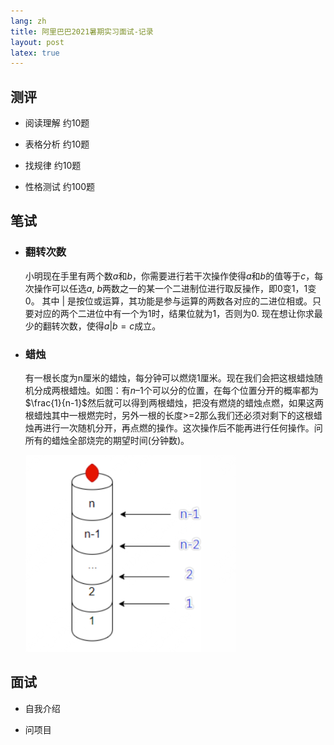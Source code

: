 ```yaml
---
lang: zh
title: 阿里巴巴2021暑期实习面试-记录
layout: post
latex: true
---
```


## 测评

- 阅读理解 约10题
  

- 表格分析 约10题


- 找规律 约10题


- 性格测试 约100题

## 笔试

- ### 翻转次数

    小明现在手里有两个数$a$和$b$，你需要进行若干次操作使得$a$和$b$的值等于$c$，每次操作可以任选$a$, $b$两数之一的某一个二进制位进行取反操作，即0变1，1变0。
    其中 | 是按位或运算，其功能是参与运算的两数各对应的二进位相或。只要对应的两个二进位中有一个为1时，结果位就为1，否则为0.
    现在想让你求最少的翻转次数，使得$a | b = c$成立。

- ### 蜡烛
  
    有一根长度为n厘米的蜡烛，每分钟可以燃烧1厘米。现在我们会把这根蜡烛随机分成两根蜡烛。如图：有$n –1$个可以分的位置，在每个位置分开的概率都为$\frac{1}{n-1}$然后就可以得到两根蜡烛，把没有燃烧的蜡烛点燃，如果这两根蜡烛其中一根燃完时，另外一根的长度>=2那么我们还必须对剩下的这根蜡烛再进行一次随机分开，再点燃的操作。这次操作后不能再进行任何操作。问所有的蜡烛全部烧完的期望时间(分钟数)。

    ![lazhu](/assets/lazhu.png)

## 面试

- 自我介绍


- 问项目